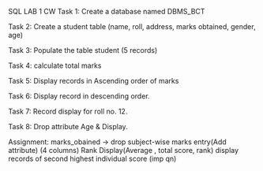 SQL LAB 1 CW
Task 1: Create a database named DBMS_BCT

Task 2: Create a student table
    (name, roll, address, marks obtained, gender, age)

Task 3: Populate the table student (5 records)

Task 4: calculate total marks

Task 5: Display records in Ascending order of marks

Task 6: Display record in descending order.

Task 7: Record display for roll no. 12.

Task 8: Drop attribute Age & Display.


Assignment:
marks_obained -> drop
subject-wise marks entry(Add attribute) (4 columns)
Rank Display(Average , total score, rank)
display records of second highest individual score (imp qn)
